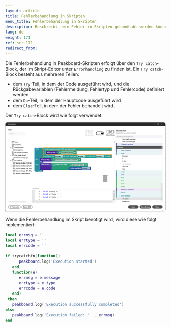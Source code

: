 ```yaml
---
layout: article
title: Fehlerbehandlung in Skripten
menu_title: Fehlerbehandlung in Skripten
description: Beschreibt, wie Fehler in Skripten gehandhabt werden können.
lang: de
weight: 171
ref: scr-171
redirect_from:
---
```


Die Fehlerbehandlung in Peakboard-Skripten erfolgt über den `Try catch`-Block, der im Skript-Editor unter `Errorhandling` zu finden ist. Ein `Try catch`-Block besteht aus mehreren Teilen: 
- dem `Try`-Teil, in dem der Code ausgeführt wird, und die Rückgabevariablen (Fehlermeldung, Fehlertyp und Fehlercode) definiert werden
- dem `Do`-Teil, in dem der Hauptcode ausgeführt wird
- dem `Else`-Teil, in dem der Fehler behandelt wird.

Der `Try catch`-Block wird wie folgt verwendet:

![Fehlerbehandlung in Peakboard Skript](/assets/images/scripting/Scripting_Beispiele/error-handling/en-script-try-catch.png)

Wenn die Fehlerbehandlung im Skript benötigt wird, wird diese wie folgt implementiert:

```lua
local errmsg = ''
local errtype = ''
local errcode = ''

if trycatchfn(function()
      peakboard.log('Execution started')
   end,
   function(e)
      errmsg = e.message
      errtype = e.type
      errcode = e.code
   end)
 then
   peakboard.log('Execution successfully completed')
else
   peakboard.log('Execution failed: ' .. errmsg)
end
```